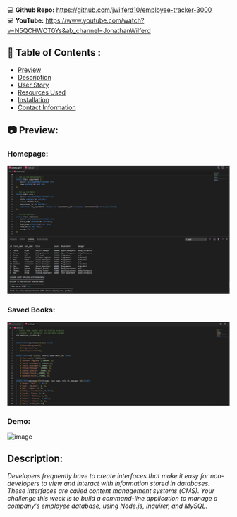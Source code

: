 :computer: **Github Repo:** https://github.com/jwilferd10/employee-tracker-3000
<br>
:computer: **YouTube:** https://www.youtube.com/watch?v=N5QCHWOT0Ys&ab_channel=JonathanWilferd
## :open_file_folder: Table of Contents :
  - [Preview](#camera-preview)
  - [Description](#description)
  - [User Story](#book-user-story)
  - [Resources Used](#floppy_disk-resources-used)
  - [Installation](#minidisc-installation-and-usage)
  - [Contact Information](#e-mail-contact-information)

## :camera: Preview:

### Homepage:
![image](assets/schema.png)
### Saved Books:
![image](assets/seeds.png)
### Demo:
![image](assets/Demo.gif)

## Description:
<p><em>Developers frequently have to create interfaces that make it easy for non-developers to view and interact with information stored in databases. These interfaces are called content management systems (CMS). Your challenge this week is to build a command-line application to manage a company's employee database, using Node.js, Inquirer, and MySQL.</em><p>
